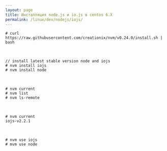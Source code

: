 ```yaml
---
layout: page
title: Инсталляция node.js и io.js в centos 6.X
permalink: /linux/dev/nodejs/iojs/
---
```



    # curl https://raw.githubusercontent.com/creationix/nvm/v0.24.0/install.sh | bash

<br/>

    // install latest stable version node and iojs
    # nvm install iojs
    # nvm install node

<br/>

    # nvm current
    # nvm list
    # nvm ls-remote

<br/>

    # nvm current
    iojs-v2.2.1

<br/>

    # nvm use iojs
    # mvm use node


<!--

# yum install -y xz
# mkdir -p /opt/iojs/2.2.1

# cd /tmp
# wget https://iojs.org/dist/v2.2.1/iojs-v2.2.1-linux-x64.tar.xz
# tar xvfJ iojs-v2.2.1-linux-x64.tar.xz

# cd /tmp/iojs-v2.2.1-linux-x64
# mv * /opt/iojs/2.2.1/




-->
